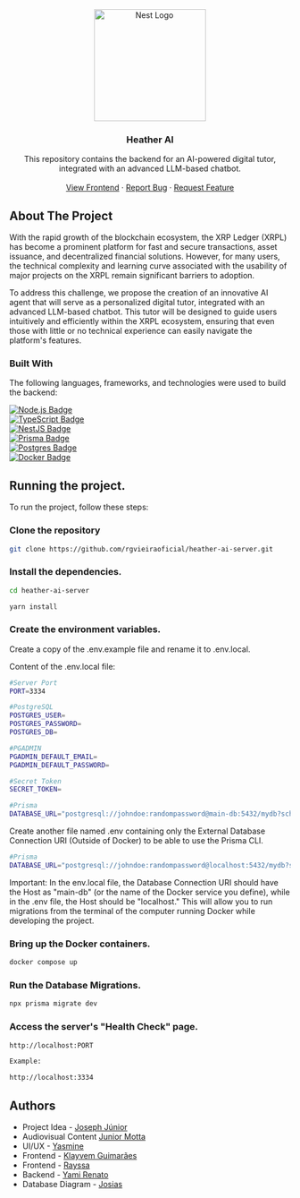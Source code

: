 <!-- PROJECT LOGO -->
<div>
  <div align="center">
    <a href="https://github.com/othneildrew/Best-README-Template">
      <img src="https://nestjs.com/img/logo-small.svg" width="200" alt="Nest Logo" />
    </a>
  </div>

  <h3 align="center">Heather AI</h3>

  <p align="center">
    This repository contains the backend for an AI-powered digital tutor, integrated with an advanced LLM-based chatbot.
 <br />
    <br />
      <a href="https://github.com">View Frontend</a>
      ·
      <a href="https://github.com">Report Bug</a>
      ·
      <a href="https://github.com">Request Feature</a>
  </p>
</div>

<!-- ABOUT THE PROJECT -->
## About The Project

With the rapid growth of the blockchain ecosystem, the XRP Ledger (XRPL) has become a prominent platform for fast and secure transactions, asset issuance, and decentralized financial solutions. However, for many users, the technical complexity and learning curve associated with the usability of major projects on the XRPL remain significant barriers to adoption.

To address this challenge, we propose the creation of an innovative AI agent that will serve as a personalized digital tutor, integrated with an advanced LLM-based chatbot. This tutor will be designed to guide users intuitively and efficiently within the XRPL ecosystem, ensuring that even those with little or no technical experience can easily navigate the platform's features.

### Built With

The following languages, frameworks, and technologies were used to build the backend:

[![Node.js Badge](https://img.shields.io/badge/Node.js-43853D?style=for-the-badge&logo=node.js&logoColor=white)](https://nodejs.org)
<br/>
[![TypeScript Badge](https://img.shields.io/badge/TypeScript-007ACC?style=for-the-badge&logo=typescript&logoColor=white)](https://www.typescriptlang.org)
<br/>
[![NestJS Badge](https://img.shields.io/badge/nestjs-%23E0234E.svg?style=for-the-badge&logo=nestjs&logoColor=white)](https://nestjs.com)
<br/>
[![Prisma Badge](https://img.shields.io/badge/Prisma-3982CE?style=for-the-badge&logo=Prisma&logoColor=white)](https://www.prisma.io)
<br/>
[![Postgres Badge](https://img.shields.io/badge/postgres-%23316192.svg?style=for-the-badge&logo=postgresql&logoColor=white)](https://www.postgresql.org)
<br/>
[![Docker Badge](https://img.shields.io/badge/docker-%230db7ed.svg?style=for-the-badge&logo=docker&logoColor=white)](https://www.docker.com)

## Running the project.

To run the project, follow these steps:

### Clone the repository

```bash
git clone https://github.com/rgvieiraoficial/heather-ai-server.git
```

### Install the dependencies.

```bash
cd heather-ai-server

yarn install
```

### Create the environment variables.

Create a copy of the .env.example file and rename it to .env.local.

Content of the .env.local file:

```bash
#Server Port
PORT=3334

#PostgreSQL
POSTGRES_USER=
POSTGRES_PASSWORD=
POSTGRES_DB=

#PGADMIN
PGADMIN_DEFAULT_EMAIL=
PGADMIN_DEFAULT_PASSWORD=

#Secret Token
SECRET_TOKEN=

#Prisma
DATABASE_URL="postgresql://johndoe:randompassword@main-db:5432/mydb?schema=public"
```

Create another file named .env containing only the External Database Connection URI (Outside of Docker) to be able to use the Prisma CLI.

```bash
#Prisma
DATABASE_URL="postgresql://johndoe:randompassword@localhost:5432/mydb?schema=public"
```
Important: In the env.local file, the Database Connection URI should have the Host as "main-db" (or the name of the Docker service you define), while in the .env file, the Host should be "localhost." This will allow you to run migrations from the terminal of the computer running Docker while developing the project.

### Bring up the Docker containers.

```bash
docker compose up
```

### Run the Database Migrations.

```bash
npx prisma migrate dev
```

### Access the server's "Health Check" page.

```bash
http://localhost:PORT

Example:

http://localhost:3334
```

## Authors

- Project Idea - [Joseph Júnior](https://www.linkedin.com/in/j%C3%BAnior-ferreira-b23427250)
- Audiovisual Content [Junior Motta](https://www.linkedin.com/in/junior-motta-439b9a269)
- UI/UX - [Yasmine](https://www.linkedin.com/in/yasminecoutinho)
- Frontend - [Klayvem Guimarães](https://github.com/KlayvemGuimaraes)
- Frontend - [Rayssa](https://github.com)
- Backend - [Yami Renato](https://github.com/rgvieiraoficial)
- Database Diagram - [Josias](https://github.com/josiasdev)
